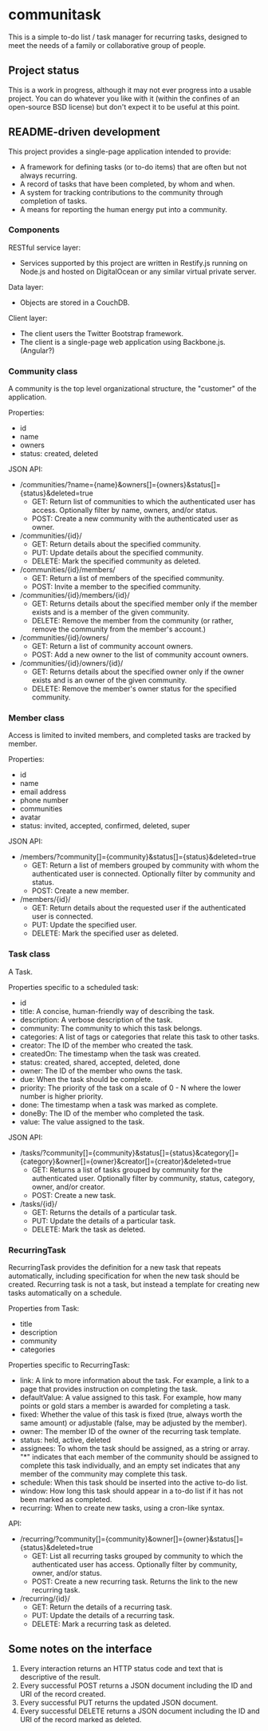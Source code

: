 # communitask

This is a simple to-do list / task manager for recurring tasks, designed to meet the needs of a family or collaborative group of people.

## Project status

This is a work in progress, although it may not ever progress into a usable project. You can do whatever you like with it (within the confines of an open-source BSD license) but don't expect it to be useful at this point.

## README-driven development

This project provides a single-page application intended to provide:

* A framework for defining tasks (or to-do items) that are often but not always recurring.
* A record of tasks that have been completed, by whom and when.
* A system for tracking contributions to the community through completion of tasks.
* A means for reporting the human energy put into a community.

### Components

RESTful service layer:

* Services supported by this project are written in Restify.js running on Node.js and hosted on DigitalOcean or any similar virtual private server.

Data layer:

* Objects are stored in a CouchDB.

Client layer:

* The client users the Twitter Bootstrap framework.
* The client is a single-page web application using Backbone.js. (Angular?)

### Community class

A community is the top level organizational structure, the "customer" of the application.

Properties:

* id
* name
* owners
* status: created, deleted

JSON API:

* /communities/?name={name}&owners[]={owners}&status[]={status}&deleted=true
	* GET: Return list of communities to which the authenticated user has access. Optionally filter by name, owners, and/or status.
	* POST: Create a new community with the authenticated user as owner.
* /communities/{id}/
	* GET: Return details about the specified community.
	* PUT: Update details about the specified community.
	* DELETE: Mark the specified community as deleted.
* /communities/{id}/members/
	* GET: Return a list of members of the specified community.
	* POST: Invite a member to the specified community.
* /communities/{id}/members/{id}/
	* GET: Returns details about the specified member only if the member exists and is a member of the given community.
	* DELETE: Remove the member from the community (or rather, remove the community from the member's account.)
* /communities/{id}/owners/
	* GET: Return a list of community account owners.
	* POST: Add a new owner to the list of community account owners.
* /communities/{id}/owners/{id}/
	* GET: Returns details about the specified owner only if the owner exists and is an owner of the given community.
	* DELETE: Remove the member's owner status for the specified community.

### Member class

Access is limited to invited members, and completed tasks are tracked by member.

Properties:

* id
* name
* email address
* phone number
* communities
* avatar
* status: invited, accepted, confirmed, deleted, super

JSON API:

* /members/?community[]={community}&status[]={status}&deleted=true
	* GET: Return a list of members grouped by community with whom the authenticated user is connected. Optionally filter by community and status.
	* POST: Create a new member.
* /members/{id}/
	* GET: Return details about the requested user if the authenticated user is connected.
	* PUT: Update the specified user.
	* DELETE: Mark the specified user as deleted.

### Task class

A Task.

Properties specific to a scheduled task:

* id
* title: A concise, human-friendly way of describing the task.
* description: A verbose description of the task.
* community: The community to which this task belongs.
* categories: A list of tags or categories that relate this task to other tasks.
* creator: The ID of the member who created the task.
* createdOn: The timestamp when the task was created.
* status: created, shared, accepted, deleted, done
* owner: The ID of the member who owns the task.
* due: When the task should be complete.
* priority: The priority of the task on a scale of 0 - N where the lower number is higher priority.
* done: The timestamp when a task was marked as complete.
* doneBy: The ID of the member who completed the task.
* value: The value assigned to the task.

JSON API:

* /tasks/?community[]={community}&status[]={status}&category[]={category}&owner[]={owner}&creator[]={creator}&deleted=true
	* GET: Returns a list of tasks grouped by community for the authenticated user. Optionally filter by community, status, category, owner, and/or creator.
	* POST: Create a new task.
* /tasks/{id}/
	* GET: Returns the details of a particular task.
	* PUT: Update the details of a particular task.
	* DELETE: Mark the task as deleted.

### RecurringTask

RecurringTask provides the definition for a new task that repeats automatically, including specification for when the new task should be created. Recurring task is not a task, but instead a template for creating new tasks automatically on a schedule.

Properties from Task:

* title
* description
* community
* categories

Properties specific to RecurringTask:

* link: A link to more information about the task. For example, a link to a page that provides instruction on completing the task.
* defaultValue: A value assigned to this task. For example, how many points or gold stars a member is awarded for completing a task.
* fixed: Whether the value of this task is fixed (true, always worth the same amount) or adjustable (false, may be adjusted by the member).
* owner: The member ID of the owner of the recurring task template.
* status: held, active, deleted
* assignees: To whom the task should be assigned, as a string or array. "*" indicates that each member of the community should be assigned to complete this task individually, and an empty set indicates that any member of the community may complete this task.
* schedule: When this task should be inserted into the active to-do list.
* window: How long this task should appear in a to-do list if it has not been marked as completed.
* recurring: When to create new tasks, using a cron-like syntax.

API:

* /recurring/?community[]={community}&owner[]={owner}&status[]={status}&deleted=true
	* GET: List all recurring tasks grouped by community to which the authenticated user has access. Optionally filter by community, owner, and/or status.
	* POST: Create a new recurring task. Returns the link to the new recurring task.
* /recurring/{id}/
	* GET: Return the details of a recurring task.
	* PUT: Update the details of a recurring task.
	* DELETE: Mark a recurring task as deleted.

## Some notes on the interface

1. Every interaction returns an HTTP status code and text that is descriptive of the result.
2. Every successful POST returns a JSON document including the ID and URI of the record created.
3. Every successful PUT returns the updated JSON document.
4. Every successful DELETE returns a JSON document including the ID and URI of the record marked as deleted.

